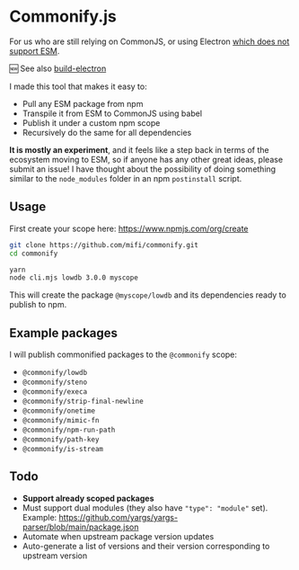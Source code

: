 # Commonify.js

For us who are still relying on CommonJS, or using Electron [which does not support ESM](https://github.com/electron/electron/issues/21457).

🆕 See also [build-electron](https://github.com/mifi/build-electron)

I made this tool that makes it easy to:
- Pull any ESM package from npm
- Transpile it from ESM to CommonJS using babel
- Publish it under a custom npm scope
- Recursively do the same for all dependencies

**It is mostly an experiment**, and it feels like a step back in terms of the ecosystem moving to ESM, so if anyone has any other great ideas, please submit an issue! I have thought about the possibility of doing something similar to the `node_modules` folder in an npm `postinstall` script.

## Usage

First create your scope here: https://www.npmjs.com/org/create

```bash
git clone https://github.com/mifi/commonify.git
cd commonify

yarn
node cli.mjs lowdb 3.0.0 myscope
```
This will create the package `@myscope/lowdb` and its dependencies ready to publish to npm.

## Example packages

I will publish commonified packages to the `@commonify` scope:
- `@commonify/lowdb`
- `@commonify/steno`
- `@commonify/execa`
- `@commonify/strip-final-newline`
- `@commonify/onetime`
- `@commonify/mimic-fn`
- `@commonify/npm-run-path`
- `@commonify/path-key`
- `@commonify/is-stream`

## Todo

- **Support already scoped packages**
- Must support dual modules (they also have `"type": "module"` set). Example: https://github.com/yargs/yargs-parser/blob/main/package.json 
- Automate when upstream package version updates
- Auto-generate a list of versions and their version corresponding to upstream version

